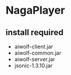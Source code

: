 # NagaPlayer

## install required
- aiwolf-client.jar
- aiwolf-common.jar
- aiwolf-server.jar
- jsonic-1.3.10.jar